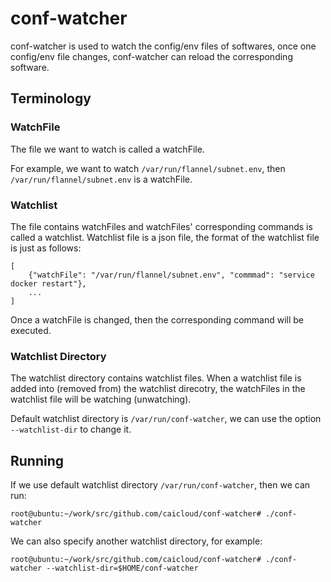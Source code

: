 # conf-watcher

conf-watcher is used to watch the config/env files of softwares, once one config/env file changes, conf-watcher can reload the corresponding software.

## Terminology

### WatchFile

The file we want to watch is called a watchFile.

For example, we want to watch `/var/run/flannel/subnet.env`, then `/var/run/flannel/subnet.env` is a watchFile.

### Watchlist

The file contains watchFiles and watchFiles' corresponding commands is called a watchlist. Watchlist file is a json file, the format of the watchlist file is just as follows:

```
[
    {"watchFile": "/var/run/flannel/subnet.env", "commmad": "service docker restart"},
    ...
]
```

Once a watchFile is changed, then the corresponding command will be executed.

### Watchlist Directory

The watchlist directory contains watchlist files. When a watchlist file is added into (removed from) the  watchlist direcotry, the watchFiles in the watchlist file will be watching (unwatching).

Default watchlist directory is `/var/run/conf-watcher`, we can use the option `--watchlist-dir` to change it.

## Running

If we use default watchlist directory `/var/run/conf-watcher`, then we can run:

```
root@ubuntu:~/work/src/github.com/caicloud/conf-watcher# ./conf-watcher
```

We can also specify another watchlist directory, for example:

```
root@ubuntu:~/work/src/github.com/caicloud/conf-watcher# ./conf-watcher --watchlist-dir=$HOME/conf-watcher
```
